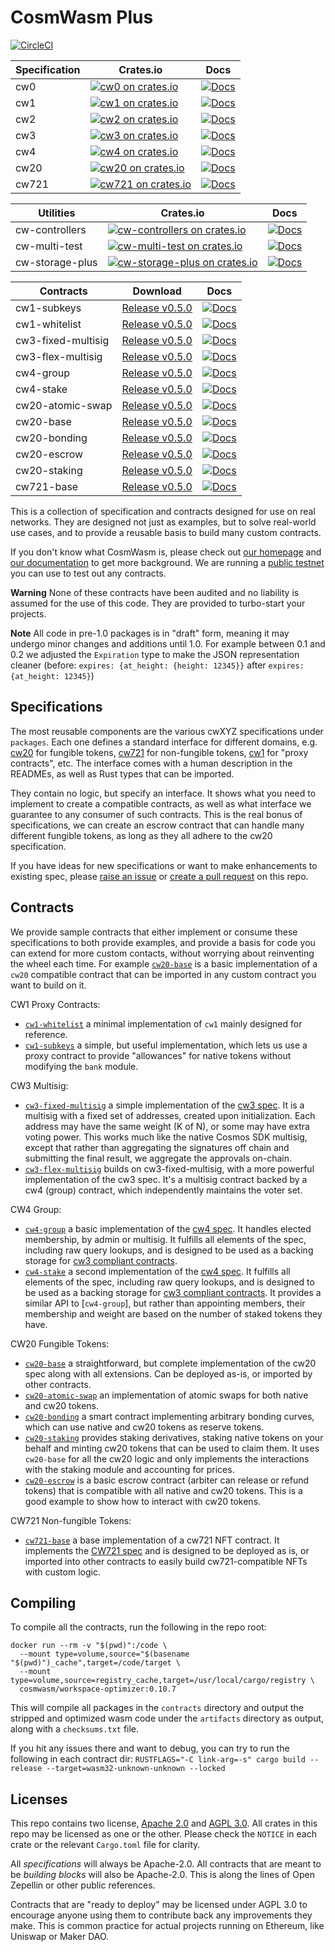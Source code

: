 # CosmWasm Plus

[![CircleCI](https://circleci.com/gh/CosmWasm/cosmwasm-plus/tree/master.svg?style=shield)](https://circleci.com/gh/CosmWasm/cosmwasm-plus/tree/master)

| Specification    | Crates.io                                                                                                  | Docs                                                            |
| ---------------- | ---------------------------------------------------------------------------------------------------------  | ----------------------------------------------------------------|
| cw0              | [![cw0 on crates.io](https://img.shields.io/crates/v/cw0.svg)](https://crates.io/crates/cw0)              | [![Docs](https://docs.rs/cw0/badge.svg)](https://docs.rs/cw0)    |
| cw1              | [![cw1 on crates.io](https://img.shields.io/crates/v/cw1.svg)](https://crates.io/crates/cw1)              | [![Docs](https://docs.rs/cw1/badge.svg)](https://docs.rs/cw1)    |
| cw2              | [![cw2 on crates.io](https://img.shields.io/crates/v/cw2.svg)](https://crates.io/crates/cw2)              | [![Docs](https://docs.rs/cw2/badge.svg)](https://docs.rs/cw2)    |
| cw3              | [![cw3 on crates.io](https://img.shields.io/crates/v/cw3.svg)](https://crates.io/crates/cw3)              | [![Docs](https://docs.rs/cw3/badge.svg)](https://docs.rs/cw3)    |
| cw4              | [![cw4 on crates.io](https://img.shields.io/crates/v/cw4.svg)](https://crates.io/crates/cw4)              | [![Docs](https://docs.rs/cw4/badge.svg)](https://docs.rs/cw4)    |
| cw20              | [![cw20 on crates.io](https://img.shields.io/crates/v/cw20.svg)](https://crates.io/crates/cw20)          | [![Docs](https://docs.rs/cw20/badge.svg)](https://docs.rs/cw20)    |
| cw721              | [![cw721 on crates.io](https://img.shields.io/crates/v/cw721.svg)](https://crates.io/crates/cw721)      | [![Docs](https://docs.rs/cw721/badge.svg)](https://docs.rs/cw721)    |

| Utilities        | Crates.io                                                                                                                        | Docs                                                            |
| ---------------- | -------------------------------------------------------------------------------------------------------------------------------  | ----------------------------------------------------------------|
| cw-controllers      | [![cw-controllers on crates.io](https://img.shields.io/crates/v/cw-controllers.svg)](https://crates.io/crates/cw-controllers)             | [![Docs](https://docs.rs/cw-controllers/badge.svg)](https://docs.rs/cw-controllers)    |
| cw-multi-test       | [![cw-multi-test on crates.io](https://img.shields.io/crates/v/cw-multi-test.svg)](https://crates.io/crates/cw-multi-test)                | [![Docs](https://docs.rs/cw-multi-test/badge.svg)](https://docs.rs/cw-multi-test)    |
| cw-storage-plus     | [![cw-storage-plus on crates.io](https://img.shields.io/crates/v/cw-storage-plus.svg)](https://crates.io/crates/cw-storage-plus)          | [![Docs](https://docs.rs/cw-storage-plus/badge.svg)](https://docs.rs/cw-storage-plus)    |

| Contracts               | Download                                                                                                                      | Docs                                                                     |
| ----------------------- | ----------------------------------------------------------------------------------------------------------------------------  | -------------------------------------------------------------------------|
| cw1-subkeys             | [Release v0.5.0](https://github.com/CosmWasm/cosmwasm-plus/releases/download/v0.5.0/cw1_subkeys.wasm)                        | [![Docs](https://docs.rs/cw1-subkeys/badge.svg)](https://docs.rs/cw1-subkeys)    |
| cw1-whitelist           | [Release v0.5.0](https://github.com/CosmWasm/cosmwasm-plus/releases/download/v0.5.0/cw1_whitelist.wasm)          | [![Docs](https://docs.rs/cw1-whitelist/badge.svg)](https://docs.rs/cw1-whitelist)    |
| cw3-fixed-multisig       | [Release v0.5.0](https://github.com/CosmWasm/cosmwasm-plus/releases/download/v0.5.0/cw3_fixed_multisig.wasm)          | [![Docs](https://docs.rs/cw3-fixed-multisig/badge.svg)](https://docs.rs/cw3-fixed-multisig)    |
| cw3-flex-multisig       | [Release v0.5.0](https://github.com/CosmWasm/cosmwasm-plus/releases/download/v0.5.0/cw3_flex_multisig.wasm)          | [![Docs](https://docs.rs/cw3-flex-multisig/badge.svg)](https://docs.rs/cw3-flex-multisig)    |
| cw4-group               | [Release v0.5.0](https://github.com/CosmWasm/cosmwasm-plus/releases/download/v0.5.0/cw4_group.wasm)          | [![Docs](https://docs.rs/cw4-group/badge.svg)](https://docs.rs/cw4-group)    |
| cw4-stake               | [Release v0.5.0](https://github.com/CosmWasm/cosmwasm-plus/releases/download/v0.5.0/cw4_stake.wasm)          | [![Docs](https://docs.rs/cw4-stake/badge.svg)](https://docs.rs/cw4-stake)    |
| cw20-atomic-swap        | [Release v0.5.0](https://github.com/CosmWasm/cosmwasm-plus/releases/download/v0.5.0/cw20_atomic_swap.wasm)          | [![Docs](https://docs.rs/cw20-atomic-swap/badge.svg)](https://docs.rs/cw20-atomic-swap)    |
| cw20-base               | [Release v0.5.0](https://github.com/CosmWasm/cosmwasm-plus/releases/download/v0.5.0/cw20_base.wasm)          | [![Docs](https://docs.rs/cw20-base/badge.svg)](https://docs.rs/cw20-base)    |
| cw20-bonding            | [Release v0.5.0](https://github.com/CosmWasm/cosmwasm-plus/releases/download/v0.5.0/cw20_bonding.wasm)          | [![Docs](https://docs.rs/cw20-bonding/badge.svg)](https://docs.rs/cw20-bonding)    |
| cw20-escrow             | [Release v0.5.0](https://github.com/CosmWasm/cosmwasm-plus/releases/download/v0.5.0/cw20_escrow.wasm)          | [![Docs](https://docs.rs/cw20-escrow/badge.svg)](https://docs.rs/cw20-escrow)    |
| cw20-staking            | [Release v0.5.0](https://github.com/CosmWasm/cosmwasm-plus/releases/download/v0.5.0/cw20_staking.wasm)          | [![Docs](https://docs.rs/cw20-staking/badge.svg)](https://docs.rs/cw20-staking)    |
| cw721-base              | [Release v0.5.0](https://github.com/CosmWasm/cosmwasm-plus/releases/download/v0.5.0/cw721_base.wasm)          | [![Docs](https://docs.rs/cw721-base/badge.svg)](https://docs.rs/cw721-base)    |


This is a collection of specification and contracts designed for
use on real networks. They are designed not just as examples, but to
solve real-world use cases, and to provide a reusable basis to build 
many custom contracts.

If you don't know what CosmWasm is, please check out 
[our homepage](https://cosmwasm.com) and 
[our documentation](https://docs.cosmwasm.com) to get more background.
We are running a [public testnet](https://github.com/CosmWasm/testnets/blob/master/coralnet/README.md)
you can use to test out any contracts.

**Warning** None of these contracts have been audited and no liability is
assumed for the use of this code. They are provided to turbo-start
your projects.

**Note** All code in pre-1.0 packages is in "draft" form, meaning it may
undergo minor changes and additions until 1.0. For example between 0.1 and
0.2 we adjusted the `Expiration` type to make the JSON representation 
cleaner (before: `expires: {at_height: {height: 12345}}` after 
`expires: {at_height: 12345}`)

## Specifications

The most reusable components are the various cwXYZ specifications under
`packages`. Each one defines a standard interface for different domains,
e.g. [cw20](./packages/cw20/README.md) for fungible tokens, 
[cw721](./packages/cw721/README.md) for non-fungible tokens, 
[cw1](./packages/cw1/README.md) for  "proxy contracts", etc. 
The interface comes with a human description in the READMEs, as well
as Rust types that can be imported.

They contain no logic, but specify an interface. It shows what you
need to implement to create a compatible contracts, as well as what
interface we guarantee to any consumer of such contracts. This is
the real bonus of specifications, we can create an escrow contract that
can handle many different fungible tokens, as long as they all adhere to
the cw20 specification.

If you have ideas for new specifications or want to make enhancements to
existing spec, please [raise an issue](https://github.com/CosmWasm/cosmwasm-plus/issues)
or [create a pull request](https://github.com/CosmWasm/cosmwasm-plus/pulls) on this repo.

## Contracts

We provide sample contracts that either implement or consume these 
specifications to both provide examples, and provide a basis
for code you can extend for more custom contacts, without worrying
about reinventing the wheel each time.
For example [`cw20-base`](./contracts/cw20-base) is a basic implementation
of a `cw20` compatible contract that can be imported in any custom 
contract you want to build on it. 

CW1 Proxy Contracts:

* [`cw1-whitelist`](./contracts/cw1-whitelist) a minimal implementation of `cw1`
mainly designed for reference.
* [`cw1-subkeys`](./contracts/cw1-subkeys) a simple, but useful implementation,
which lets us use a proxy contract to provide "allowances" for native tokens
without modifying the `bank` module.

CW3 Multisig:

* [`cw3-fixed-multisig`](./contracts/cw3-fixed-multisig) a simple implementation of the
[cw3 spec](./packages/cw3/README.md). It is a multisig with a fixed set of addresses,
created upon initialization.
Each address may have the same weight (K of N), or some may have extra voting
power. This works much like the native Cosmos SDK multisig, except that rather
than aggregating the signatures off chain and submitting the final result,
we aggregate the approvals on-chain.
* [`cw3-flex-multisig`](./contracts/cw3-flex-multisig) builds on cw3-fixed-multisig,
with a more powerful implementation of the cw3 spec. It's a multisig contract
backed by a cw4 (group) contract, which independently maintains the voter set.

CW4 Group:

* [`cw4-group`](./contracts/cw4-group) a basic implementation of the
[cw4 spec](./packages/cw4/README.md). It handles elected membership, by admin or multisig.
It fulfills all elements of the spec, including raw query lookups,
and is designed to be used as a backing storage for [cw3 compliant contracts](./packages/cw3/README.md).
* [`cw4-stake`](./contracts/cw4-stake) a second implementation of the
[cw4 spec](./packages/cw4/README.md). It fulfills all elements of the spec, including raw query lookups,
and is designed to be used as a backing storage for [cw3 compliant contracts](./packages/cw3/README.md).
It provides a similar API to [`cw4-group`], but rather than appointing members,
their membership and weight are based on the number of staked tokens they have.

CW20 Fungible Tokens:

* [`cw20-base`](./contracts/cw20-base) a straightforward, but complete
implementation of the cw20 spec along with all extensions. Can be deployed
as-is, or imported by other contracts.
* [`cw20-atomic-swap`](./contracts/cw20-atomic-swap) an implementation of atomic swaps for
both native and cw20 tokens.
* [`cw20-bonding`](./contracts/cw20-bonding) a smart contract implementing arbitrary bonding curves,
which can use native and cw20 tokens as reserve tokens.
* [`cw20-staking`](./contracts/cw20-staking) provides staking derivatives,
staking native tokens on your behalf and minting cw20 tokens that can
be used to claim them. It uses `cw20-base` for all the cw20 logic and
only implements the interactions with the staking module and accounting
for prices.
* [`cw20-escrow`](./contracts/cw20-escrow) is a basic escrow contract 
(arbiter can release or refund tokens) that is compatible with all native
and cw20 tokens. This is a good example to show how to interact with
cw20 tokens.

CW721 Non-fungible Tokens:

* [`cw721-base`](./contracts/cw721-base) a base implementation of a cw721 NFT contract.
It implements the [CW721 spec](./packages/cw721/README.md) and is designed to be deployed as is,
or imported into other contracts to easily build cw721-compatible NFTs with custom logic.

## Compiling

To compile all the contracts, run the following in the repo root:

```
docker run --rm -v "$(pwd)":/code \
  --mount type=volume,source="$(basename "$(pwd)")_cache",target=/code/target \
  --mount type=volume,source=registry_cache,target=/usr/local/cargo/registry \
  cosmwasm/workspace-optimizer:0.10.7
```

This will compile all packages in the `contracts` directory and output the
stripped and optimized wasm code under the `artifacts` directory as output,
along with a `checksums.txt` file.

If you hit any issues there and want to debug, you can try to run the 
following in each contract dir:
`RUSTFLAGS="-C link-arg=-s" cargo build --release --target=wasm32-unknown-unknown --locked`

## Licenses

This repo contains two license, [Apache 2.0](./LICENSE-APACHE) and
[AGPL 3.0](./LICENSE-AGPL.md). All crates in this repo may be licensed
as one or the other. Please check the `NOTICE` in each crate or the 
relevant `Cargo.toml` file for clarity.

All *specifications* will always be Apache-2.0. All contracts that are
meant to be *building blocks* will also be Apache-2.0. This is along
the lines of Open Zepellin or other public references.

Contracts that are "ready to deploy" may be licensed under AGPL 3.0 to 
encourage anyone using them to contribute back any improvements they
make. This is common practice for actual projects running on Ethereum,
like Uniswap or Maker DAO.
